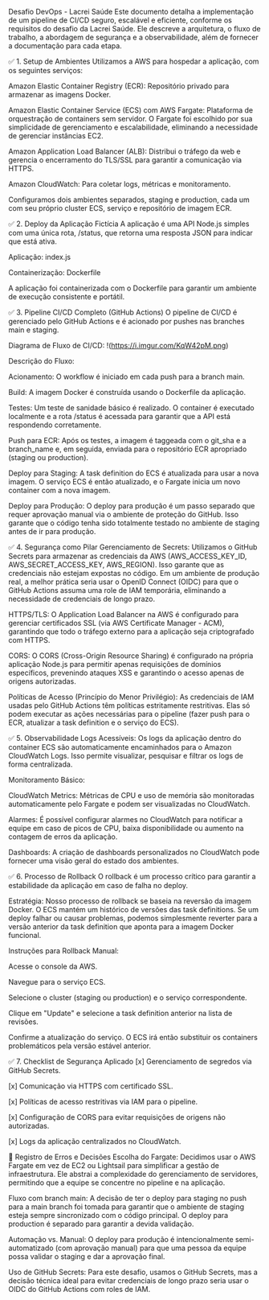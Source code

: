 Desafio DevOps - Lacrei Saúde
Este documento detalha a implementação de um pipeline de CI/CD seguro, escalável e eficiente, conforme os requisitos do desafio da Lacrei Saúde. Ele descreve a arquitetura, o fluxo de trabalho, a abordagem de segurança e a observabilidade, além de fornecer a documentação para cada etapa.

✅ 1. Setup de Ambientes
Utilizamos a AWS para hospedar a aplicação, com os seguintes serviços:

Amazon Elastic Container Registry (ECR): Repositório privado para armazenar as imagens Docker.

Amazon Elastic Container Service (ECS) com AWS Fargate: Plataforma de orquestração de containers sem servidor. O Fargate foi escolhido por sua simplicidade de gerenciamento e escalabilidade, eliminando a necessidade de gerenciar instâncias EC2.

Amazon Application Load Balancer (ALB): Distribui o tráfego da web e gerencia o encerramento do TLS/SSL para garantir a comunicação via HTTPS.

Amazon CloudWatch: Para coletar logs, métricas e monitoramento.

Configuramos dois ambientes separados, staging e production, cada um com seu próprio cluster ECS, serviço e repositório de imagem ECR.

✅ 2. Deploy da Aplicação Fictícia
A aplicação é uma API Node.js simples com uma única rota, /status, que retorna uma resposta JSON para indicar que está ativa.

Aplicação: index.js

Containerização: Dockerfile

A aplicação foi containerizada com o Dockerfile para garantir um ambiente de execução consistente e portátil.

✅ 3. Pipeline CI/CD Completo (GitHub Actions)
O pipeline de CI/CD é gerenciado pelo GitHub Actions e é acionado por pushes nas branches main e staging.

Diagrama de Fluxo de CI/CD:
!(https://i.imgur.com/KqW42pM.png)

Descrição do Fluxo:

Acionamento: O workflow é iniciado em cada push para a branch main.

Build: A imagem Docker é construída usando o Dockerfile da aplicação.

Testes: Um teste de sanidade básico é realizado. O container é executado localmente e a rota /status é acessada para garantir que a API está respondendo corretamente.

Push para ECR: Após os testes, a imagem é taggeada com o git_sha e a branch_name e, em seguida, enviada para o repositório ECR apropriado (staging ou production).

Deploy para Staging: A task definition do ECS é atualizada para usar a nova imagem. O serviço ECS é então atualizado, e o Fargate inicia um novo container com a nova imagem.

Deploy para Produção: O deploy para produção é um passo separado que requer aprovação manual via o ambiente de proteção do GitHub. Isso garante que o código tenha sido totalmente testado no ambiente de staging antes de ir para produção.

✅ 4. Segurança como Pilar
Gerenciamento de Secrets: Utilizamos o GitHub Secrets para armazenar as credenciais da AWS (AWS_ACCESS_KEY_ID, AWS_SECRET_ACCESS_KEY, AWS_REGION). Isso garante que as credenciais não estejam expostas no código. Em um ambiente de produção real, a melhor prática seria usar o OpenID Connect (OIDC) para que o GitHub Actions assuma uma role de IAM temporária, eliminando a necessidade de credenciais de longo prazo.

HTTPS/TLS: O Application Load Balancer na AWS é configurado para gerenciar certificados SSL (via AWS Certificate Manager - ACM), garantindo que todo o tráfego externo para a aplicação seja criptografado com HTTPS.

CORS: O CORS (Cross-Origin Resource Sharing) é configurado na própria aplicação Node.js para permitir apenas requisições de domínios específicos, prevenindo ataques XSS e garantindo o acesso apenas de origens autorizadas.

Políticas de Acesso (Princípio do Menor Privilégio): As credenciais de IAM usadas pelo GitHub Actions têm políticas estritamente restritivas. Elas só podem executar as ações necessárias para o pipeline (fazer push para o ECR, atualizar a task definition e o serviço do ECS).

✅ 5. Observabilidade
Logs Acessíveis: Os logs da aplicação dentro do container ECS são automaticamente encaminhados para o Amazon CloudWatch Logs. Isso permite visualizar, pesquisar e filtrar os logs de forma centralizada.

Monitoramento Básico:

CloudWatch Metrics: Métricas de CPU e uso de memória são monitoradas automaticamente pelo Fargate e podem ser visualizadas no CloudWatch.

Alarmes: É possível configurar alarmes no CloudWatch para notificar a equipe em caso de picos de CPU, baixa disponibilidade ou aumento na contagem de erros da aplicação.

Dashboards: A criação de dashboards personalizados no CloudWatch pode fornecer uma visão geral do estado dos ambientes.

✅ 6. Processo de Rollback
O rollback é um processo crítico para garantir a estabilidade da aplicação em caso de falha no deploy.

Estratégia: Nosso processo de rollback se baseia na reversão da imagem Docker. O ECS mantém um histórico de versões das task definitions. Se um deploy falhar ou causar problemas, podemos simplesmente reverter para a versão anterior da task definition que aponta para a imagem Docker funcional.

Instruções para Rollback Manual:

Acesse o console da AWS.

Navegue para o serviço ECS.

Selecione o cluster (staging ou production) e o serviço correspondente.

Clique em "Update" e selecione a task definition anterior na lista de revisões.

Confirme a atualização do serviço. O ECS irá então substituir os containers problemáticos pela versão estável anterior.

✅ 7. Checklist de Segurança Aplicado
[x] Gerenciamento de segredos via GitHub Secrets.

[x] Comunicação via HTTPS com certificado SSL.

[x] Políticas de acesso restritivas via IAM para o pipeline.

[x] Configuração de CORS para evitar requisições de origens não autorizadas.

[x] Logs da aplicação centralizados no CloudWatch.

📝 Registro de Erros e Decisões
Escolha do Fargate: Decidimos usar o AWS Fargate em vez de EC2 ou Lightsail para simplificar a gestão de infraestrutura. Ele abstrai a complexidade do gerenciamento de servidores, permitindo que a equipe se concentre no pipeline e na aplicação.

Fluxo com branch main: A decisão de ter o deploy para staging no push para a main branch foi tomada para garantir que o ambiente de staging esteja sempre sincronizado com o código principal. O deploy para production é separado para garantir a devida validação.

Automação vs. Manual: O deploy para produção é intencionalmente semi-automatizado (com aprovação manual) para que uma pessoa da equipe possa validar o staging e dar a aprovação final.

Uso de GitHub Secrets: Para este desafio, usamos o GitHub Secrets, mas a decisão técnica ideal para evitar credenciais de longo prazo seria usar o OIDC do GitHub Actions com roles de IAM.